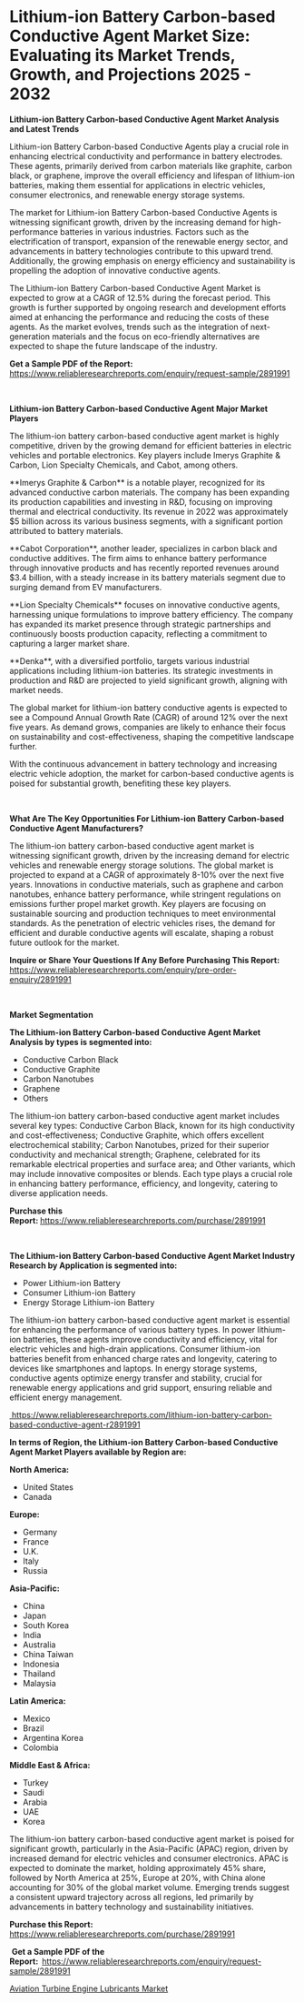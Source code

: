 <p><h1>Lithium-ion Battery Carbon-based Conductive Agent Market Size: Evaluating its Market Trends, Growth, and Projections 2025 - 2032</h1></p><p><strong>Lithium-ion Battery Carbon-based Conductive Agent Market Analysis and Latest Trends</strong></p>
<p><p>Lithium-ion Battery Carbon-based Conductive Agents play a crucial role in enhancing electrical conductivity and performance in battery electrodes. These agents, primarily derived from carbon materials like graphite, carbon black, or graphene, improve the overall efficiency and lifespan of lithium-ion batteries, making them essential for applications in electric vehicles, consumer electronics, and renewable energy storage systems.</p><p>The market for Lithium-ion Battery Carbon-based Conductive Agents is witnessing significant growth, driven by the increasing demand for high-performance batteries in various industries. Factors such as the electrification of transport, expansion of the renewable energy sector, and advancements in battery technologies contribute to this upward trend. Additionally, the growing emphasis on energy efficiency and sustainability is propelling the adoption of innovative conductive agents.</p><p>The Lithium-ion Battery Carbon-based Conductive Agent Market is expected to grow at a CAGR of 12.5% during the forecast period. This growth is further supported by ongoing research and development efforts aimed at enhancing the performance and reducing the costs of these agents. As the market evolves, trends such as the integration of next-generation materials and the focus on eco-friendly alternatives are expected to shape the future landscape of the industry.</p></p>
<p><strong>Get a Sample PDF of the Report:&nbsp;</strong> <a href="https://www.reliableresearchreports.com/enquiry/request-sample/2891991?utm_campaign=2230&utm_medium=2&utm_source=Github&utm_content=ia&utm_term=15032025&utm_id=lithium-ion-battery-carbon-based-conductive-agent">https://www.reliableresearchreports.com/enquiry/request-sample/2891991</a></p>
<p>&nbsp;</p>
<p><strong>Lithium-ion Battery Carbon-based Conductive Agent Major Market Players</strong></p>
<p><p>The lithium-ion battery carbon-based conductive agent market is highly competitive, driven by the growing demand for efficient batteries in electric vehicles and portable electronics. Key players include Imerys Graphite & Carbon, Lion Specialty Chemicals, and Cabot, among others.</p><p>**Imerys Graphite & Carbon** is a notable player, recognized for its advanced conductive carbon materials. The company has been expanding its production capabilities and investing in R&D, focusing on improving thermal and electrical conductivity. Its revenue in 2022 was approximately $5 billion across its various business segments, with a significant portion attributed to battery materials.</p><p>**Cabot Corporation**, another leader, specializes in carbon black and conductive additives. The firm aims to enhance battery performance through innovative products and has recently reported revenues around $3.4 billion, with a steady increase in its battery materials segment due to surging demand from EV manufacturers.</p><p>**Lion Specialty Chemicals** focuses on innovative conductive agents, harnessing unique formulations to improve battery efficiency. The company has expanded its market presence through strategic partnerships and continuously boosts production capacity, reflecting a commitment to capturing a larger market share.</p><p>**Denka**, with a diversified portfolio, targets various industrial applications including lithium-ion batteries. Its strategic investments in production and R&D are projected to yield significant growth, aligning with market needs.</p><p>The global market for lithium-ion battery conductive agents is expected to see a Compound Annual Growth Rate (CAGR) of around 12% over the next five years. As demand grows, companies are likely to enhance their focus on sustainability and cost-effectiveness, shaping the competitive landscape further. </p><p>With the continuous advancement in battery technology and increasing electric vehicle adoption, the market for carbon-based conductive agents is poised for substantial growth, benefiting these key players.</p></p>
<p>&nbsp;</p>
<p><strong>What Are The Key Opportunities For Lithium-ion Battery Carbon-based Conductive Agent Manufacturers?</strong></p>
<p><p>The lithium-ion battery carbon-based conductive agent market is witnessing significant growth, driven by the increasing demand for electric vehicles and renewable energy storage solutions. The global market is projected to expand at a CAGR of approximately 8-10% over the next five years. Innovations in conductive materials, such as graphene and carbon nanotubes, enhance battery performance, while stringent regulations on emissions further propel market growth. Key players are focusing on sustainable sourcing and production techniques to meet environmental standards. As the penetration of electric vehicles rises, the demand for efficient and durable conductive agents will escalate, shaping a robust future outlook for the market.</p></p>
<p><strong>Inquire or Share Your Questions If Any Before Purchasing This Report:</strong> <a href="https://www.reliableresearchreports.com/enquiry/pre-order-enquiry/2891991?utm_campaign=2230&utm_medium=2&utm_source=Github&utm_content=ia&utm_term=15032025&utm_id=lithium-ion-battery-carbon-based-conductive-agent">https://www.reliableresearchreports.com/enquiry/pre-order-enquiry/2891991</a></p>
<p>&nbsp;</p>
<p><strong>Market Segmentation</strong></p>
<p><strong>The Lithium-ion Battery Carbon-based Conductive Agent Market Analysis by types is segmented into:</strong></p>
<p><ul><li>Conductive Carbon Black</li><li>Conductive Graphite</li><li>Carbon Nanotubes</li><li>Graphene</li><li>Others</li></ul></p>
<p><p>The lithium-ion battery carbon-based conductive agent market includes several key types: Conductive Carbon Black, known for its high conductivity and cost-effectiveness; Conductive Graphite, which offers excellent electrochemical stability; Carbon Nanotubes, prized for their superior conductivity and mechanical strength; Graphene, celebrated for its remarkable electrical properties and surface area; and Other variants, which may include innovative composites or blends. Each type plays a crucial role in enhancing battery performance, efficiency, and longevity, catering to diverse application needs.</p></p>
<p><strong>Purchase this Report:&nbsp;</strong><a href="https://www.reliableresearchreports.com/purchase/2891991?utm_campaign=2230&utm_medium=2&utm_source=Github&utm_content=ia&utm_term=15032025&utm_id=lithium-ion-battery-carbon-based-conductive-agent">https://www.reliableresearchreports.com/purchase/2891991</a></p>
<p>&nbsp;</p>
<p><strong>The Lithium-ion Battery Carbon-based Conductive Agent Market Industry Research by Application is segmented into:</strong></p>
<p><ul><li>Power Lithium-ion Battery</li><li>Consumer Lithium-ion Battery</li><li>Energy Storage Lithium-ion Battery</li></ul></p>
<p><p>The lithium-ion battery carbon-based conductive agent market is essential for enhancing the performance of various battery types. In power lithium-ion batteries, these agents improve conductivity and efficiency, vital for electric vehicles and high-drain applications. Consumer lithium-ion batteries benefit from enhanced charge rates and longevity, catering to devices like smartphones and laptops. In energy storage systems, conductive agents optimize energy transfer and stability, crucial for renewable energy applications and grid support, ensuring reliable and efficient energy management.</p></p>
<p><a href="https://www.reliableresearchreports.com/lithium-ion-battery-carbon-based-conductive-agent-r2891991?utm_campaign=2230&utm_medium=2&utm_source=Github&utm_content=ia&utm_term=15032025&utm_id=lithium-ion-battery-carbon-based-conductive-agent">&nbsp;https://www.reliableresearchreports.com/lithium-ion-battery-carbon-based-conductive-agent-r2891991</a></p>
<p><strong>In terms of Region, the Lithium-ion Battery Carbon-based Conductive Agent Market Players available by Region are:</strong></p>
<p>
    <p> <strong> North America: </strong>
        <ul>
            <li>United States</li>
            <li>Canada</li>
        </ul>
        </p> 
    <p> <strong> Europe: </strong>
        <ul>
            <li>Germany</li>
            <li>France</li>
            <li>U.K.</li>
            <li>Italy</li>
            <li>Russia</li>
        </ul>
        </p> 
    <p> <strong> Asia-Pacific: </strong>
        <ul>
            <li>China</li>
            <li>Japan</li>
            <li>South Korea</li>
            <li>India</li>
            <li>Australia</li>
            <li>China Taiwan</li>
            <li>Indonesia</li>
            <li>Thailand</li>
            <li>Malaysia</li>
        </ul>
        </p> 
    <p> <strong> Latin America: </strong>
        <ul>
            <li>Mexico</li>
            <li>Brazil</li>
            <li>Argentina Korea</li>
            <li>Colombia</li>
        </ul>
        </p> 
    <p> <strong> Middle East & Africa: </strong>
        <ul>
            <li>Turkey</li>
            <li>Saudi</li>
            <li>Arabia</li>
            <li>UAE</li>
            <li>Korea</li>
        </ul>
    </p>
    </p>
<p><p>The lithium-ion battery carbon-based conductive agent market is poised for significant growth, particularly in the Asia-Pacific (APAC) region, driven by increased demand for electric vehicles and consumer electronics. APAC is expected to dominate the market, holding approximately 45% share, followed by North America at 25%, Europe at 20%, with China alone accounting for 30% of the global market volume. Emerging trends suggest a consistent upward trajectory across all regions, led primarily by advancements in battery technology and sustainability initiatives.</p></p>
<p><strong>Purchase this Report: </strong><a href="https://www.reliableresearchreports.com/purchase/2891991?utm_campaign=2230&utm_medium=2&utm_source=Github&utm_content=ia&utm_term=15032025&utm_id=lithium-ion-battery-carbon-based-conductive-agent">https://www.reliableresearchreports.com/purchase/2891991</a></p>
<p>&nbsp;<strong>Get a Sample PDF of the Report:&nbsp;&nbsp;</strong><a href="https://www.reliableresearchreports.com/enquiry/request-sample/2891991?utm_campaign=2230&utm_medium=2&utm_source=Github&utm_content=ia&utm_term=15032025&utm_id=lithium-ion-battery-carbon-based-conductive-agent">https://www.reliableresearchreports.com/enquiry/request-sample/2891991</a></p>
<p><strong></strong></p>
<p><p><a href="https://github.com/arionmp/Market-Research-Report-List-5/blob/main/aviation-turbine-engine-lubricants-market.md?utm_campaign=2230&utm_medium=2&utm_source=Github&utm_content=ia&utm_term=15032025&utm_id=lithium-ion-battery-carbon-based-conductive-agent">Aviation Turbine Engine Lubricants Market</a></p></p>
